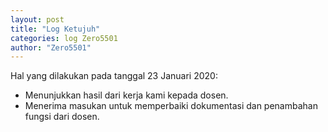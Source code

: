 ```yaml
---
layout: post
title: "Log Ketujuh"
categories: log Zero5501
author: "Zero5501"
---
```


  Hal yang dilakukan pada tanggal 23 Januari 2020:

  - Menunjukkan hasil dari kerja kami kepada dosen.
  - Menerima masukan untuk memperbaiki dokumentasi dan penambahan fungsi dari dosen.
